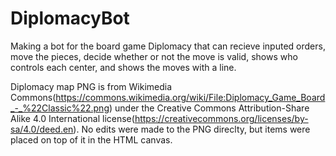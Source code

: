 # DiplomacyBot
Making a bot for the board game Diplomacy that can recieve inputed orders, move the pieces, decide whether or not the move is valid, shows who controls each center, and shows the moves with a line.

Diplomacy map PNG is from Wikimedia Commons(https://commons.wikimedia.org/wiki/File:Diplomacy_Game_Board_-_%22Classic%22.png) under the Creative Commons Attribution-Share Alike 4.0 International license(https://creativecommons.org/licenses/by-sa/4.0/deed.en). No edits were made to the PNG direclty, but items were placed on top of it in the HTML canvas.
